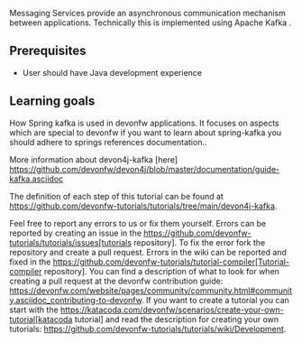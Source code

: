Messaging Services provide an asynchronous communication mechanism between applications. Technically this is implemented using Apache Kafka .

## Prerequisites
* User should have Java development experience

## Learning goals
How Spring kafka is used in devonfw applications. It focuses on aspects which are special to devonfw if you want to learn about spring-kafka you should adhere to springs references documentation..

More information about devon4j-kafka [here] https://github.com/devonfw/devon4j/blob/master/documentation/guide-kafka.asciidoc




The definition of each step of this tutorial can be found at https://github.com/devonfw-tutorials/tutorials/tree/main/devon4j-kafka. 

Feel free to report any errors to us or fix them yourself. Errors can be reported by creating an issue in the https://github.com/devonfw-tutorials/tutorials/issues[tutorials repository]. To fix the error fork the repository and create a pull request. Errors in the wiki can be reported and fixed in the https://github.com/devonfw-tutorials/tutorial-compiler[Tutorial-compiler repository].
You can find a description of what to look for when creating a pull request at the devonfw contribution guide: https://devonfw.com/website/pages/community/community.html#community.asciidoc_contributing-to-devonfw. If you want to create a tutorial you can start with the https://katacoda.com/devonfw/scenarios/create-your-own-tutorial[katacoda tutorial] and read the description for creating your own tutorials: https://github.com/devonfw-tutorials/tutorials/wiki/Development.

